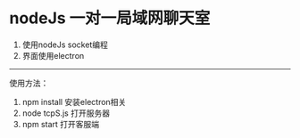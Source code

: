 # nodeJs 一对一局域网聊天室

1. 使用nodeJs socket编程
2. 界面使用electron

---

使用方法：

1. npm install  安装electron相关
2. node tcpS.js 打开服务器
3. npm start 打开客服端 
